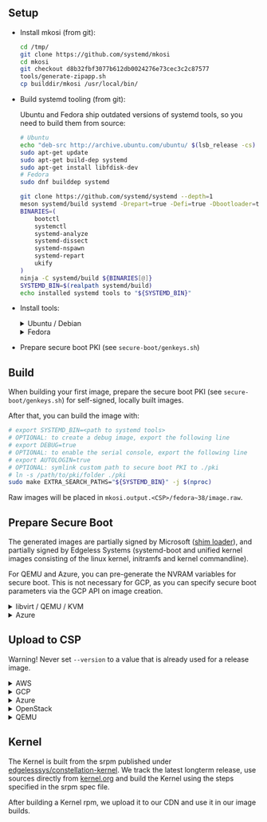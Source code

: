 ## Setup

- Install mkosi (from git):

    ```sh
    cd /tmp/
    git clone https://github.com/systemd/mkosi
    cd mkosi
    git checkout d8b32fbf3077b612db0024276e73cec3c2c87577
    tools/generate-zipapp.sh
    cp builddir/mkosi /usr/local/bin/
    ```

- Build systemd tooling (from git):

    Ubuntu and Fedora ship outdated versions of systemd tools, so you need to build them from source:

    ```sh
    # Ubuntu
    echo "deb-src http://archive.ubuntu.com/ubuntu/ $(lsb_release -cs) main restricted universe multiverse" | sudo tee -a /etc/apt/sources.list
    sudo apt-get update
    sudo apt-get build-dep systemd
    sudo apt-get install libfdisk-dev
    # Fedora
    sudo dnf builddep systemd

    git clone https://github.com/systemd/systemd --depth=1
    meson systemd/build systemd -Drepart=true -Defi=true -Dbootloader=true
    BINARIES=(
        bootctl
        systemctl
        systemd-analyze
        systemd-dissect
        systemd-nspawn
        systemd-repart
        ukify
    )
    ninja -C systemd/build ${BINARIES[@]}
    SYSTEMD_BIN=$(realpath systemd/build)
    echo installed systemd tools to "${SYSTEMD_BIN}"
    ```

- Install tools:

    <details>
    <summary>Ubuntu / Debian</summary>

    ```sh
    sudo apt-get update
    sudo apt-get install --assume-yes --no-install-recommends \
        bubblewrap \
        coreutils \
        curl \
        dnf \
        e2fsprogs \
        efitools \
        jq \
        mtools \
        ovmf \
        python3-pefile \
        python3-pyelftools \
        python3-setuptools \
        qemu-system-x86 \
        qemu-utils \
        rpm \
        sbsigntool \
        squashfs-tools \
        systemd-container \
        util-linux \
        virt-manager
    ```

    </details>

    <details>
    <summary>Fedora</summary>

    ```sh
    sudo dnf install -y \
        bubblewrap \
        edk2-ovmf \
        systemd-container \
        qemu \
        e2fsprogs \
        squashfs-tools \
        efitools \
        sbsigntools \
        coreutils \
        curl \
        jq \
        util-linux \
        virt-manager
    ```

    </details>

- Prepare secure boot PKI (see `secure-boot/genkeys.sh`)

## Build

When building your first image, prepare the secure boot PKI (see `secure-boot/genkeys.sh`) for self-signed, locally built images.

After that, you can build the image with:

```sh
# export SYSTEMD_BIN=<path to systemd tools>
# OPTIONAL: to create a debug image, export the following line
# export DEBUG=true
# OPTIONAL: to enable the serial console, export the following line
# export AUTOLOGIN=true
# OPTIONAL: symlink custom path to secure boot PKI to ./pki
# ln -s /path/to/pki/folder ./pki
sudo make EXTRA_SEARCH_PATHS="${SYSTEMD_BIN}" -j $(nproc)
```

Raw images will be placed in `mkosi.output.<CSP>/fedora~38/image.raw`.

## Prepare Secure Boot

The generated images are partially signed by Microsoft ([shim loader](https://github.com/rhboot/shim)), and partially signed by Edgeless Systems (systemd-boot and unified kernel images consisting of the linux kernel, initramfs and kernel commandline).

For QEMU and Azure, you can pre-generate the NVRAM variables for secure boot. This is not necessary for GCP, as you can specify secure boot parameters via the GCP API on image creation.

<details>
<summary><a id="qemu-secure-boot">libvirt / QEMU / KVM</a></summary>

```sh
secure-boot/generate_nvram_vars.sh mkosi.output.qemu/fedora~38/image.raw
```

</details>

<details>
<summary><a id="azure-secure-boot">Azure</a></summary>

These steps only have to performed once for a fresh set of secure boot certificates.
VMGS blobs for testing and release images already exist.

First, create a disk without embedded MOK EFI variables.

```sh
# set these variables
export AZURE_SECURITY_TYPE=ConfidentialVM # or TrustedLaunch
export AZURE_RESOURCE_GROUP_NAME= # e.g. "constellation-images"

export AZURE_REGION=northeurope
export AZURE_REPLICATION_REGIONS=
export AZURE_DISK_NAME=constellation-$(date +%s)
export AZURE_SNAPSHOT_NAME=${AZURE_DISK_NAME}
export AZURE_RAW_IMAGE_PATH=${PWD}/mkosi.output.azure/fedora~38/image.raw
export AZURE_IMAGE_PATH=${PWD}/mkosi.output.azure/fedora~38/image.vhd
export AZURE_VMGS_FILENAME=${AZURE_SECURITY_TYPE}.vmgs
export AZURE_JSON_OUTPUT=${PWD}/mkosi.output.azure/fedora~38/image-upload.json
export BLOBS_DIR=${PWD}/blobs
upload/pack.sh azure "${AZURE_RAW_IMAGE_PATH}" "${AZURE_IMAGE_PATH}"
upload/upload_azure.sh --disk-name "${AZURE_DISK_NAME}-setup-secure-boot" ""
secure-boot/azure/launch.sh -n "${AZURE_DISK_NAME}-setup-secure-boot" -d --secure-boot true --disk-name "${AZURE_DISK_NAME}-setup-secure-boot"
```

Ignore the running launch script and connect to the serial console once available.
The console shows the message "Verification failed: (0x1A) Security Violation". You can import the MOK certificate via the UEFI shell:

Press OK, then ENTER, then "Enroll key from disk".
Select the following key: `/EFI/loader/keys/auto/db.cer`.
Press Continue, then choose "Yes" to the question "Enroll the key(s)?".
Choose reboot.

Extract the VMGS from the running VM (this includes the MOK EFI variables) and delete the VM:

```sh
secure-boot/azure/extract_vmgs.sh --name "${AZURE_DISK_NAME}-setup-secure-boot"
secure-boot/azure/delete.sh --name "${AZURE_DISK_NAME}-setup-secure-boot"
```

</details>

## Upload to CSP

Warning! Never set `--version` to a value that is already used for a release image.

<details>
<summary>AWS</summary>

- Install `aws` cli (see [here](https://docs.aws.amazon.com/cli/latest/userguide/getting-started-install.html))
- Login to AWS (see [here](https://docs.aws.amazon.com/cli/latest/userguide/getting-started-quickstart.html))
- Choose secure boot PKI public keys (one of `pki_dev`, `pki_test`, `pki_prod`)
  - `pki_dev` can be used for local image builds
  - `pki_test` is used by the CI for non-release images
  - `pki_prod` is used for release images

```sh
# Warning! Never set `--version` to a value that is already used for a release image.
# Instead, use a `ref` that corresponds to your branch name.
bazel run //image/upload -- aws --verbose --raw-image mkosi.output.aws/fedora~38/image.raw --variant ""  --version ref/foo/stream/nightly/v2.7.0-pre-asdf
```

</details>

<details>
<summary>GCP</summary>

- Install `gcloud` and `gsutil` (see [here](https://cloud.google.com/sdk/docs/install))
- Login to GCP (see [here](https://cloud.google.com/sdk/docs/authorizing))
- Choose secure boot PKI public keys (one of `pki_dev`, `pki_test`, `pki_prod`)
  - `pki_dev` can be used for local image builds
  - `pki_test` is used by the CI for non-release images
  - `pki_prod` is used for release images

```sh
export GCP_RAW_IMAGE_PATH=${PWD}/mkosi.output.gcp/fedora~38/image.raw
export GCP_IMAGE_PATH=${PWD}/mkosi.output.gcp/fedora~38/image.tar.gz
upload/pack.sh gcp ${GCP_RAW_IMAGE_PATH} ${GCP_IMAGE_PATH}
# Warning! Never set `--version` to a value that is already used for a release image.
# Instead, use a `ref` that corresponds to your branch name.
bazel run //image/upload -- gcp --verbose --raw-image "${GCP_IMAGE_PATH}" --variant "sev-es"  --version ref/foo/stream/nightly/v2.7.0-pre-asdf
```

</details>

<details>
<summary>Azure</summary>

Note:

> For testing purposes, it is a lot simpler to disable Secure Boot for the uploaded image!
> Disabling Secure Boot allows you to skip the VMGS creation steps above.

- Install `az` and `azcopy` (see [here](https://docs.microsoft.com/en-us/cli/azure/install-azure-cli))
- Login to Azure (see [here](https://docs.microsoft.com/en-us/cli/azure/authenticate-azure-cli))
- Optional (if Secure Boot should be enabled) [Prepare virtual machine guest state (VMGS) with customized NVRAM or use existing VMGS blob](#azure-secure-boot)

```sh
export AZURE_RAW_IMAGE_PATH=${PWD}/mkosi.output.azure/fedora~38/image.raw
export AZURE_IMAGE_PATH=${PWD}/mkosi.output.azure/fedora~38/image.vhd
upload/pack.sh azure "${AZURE_RAW_IMAGE_PATH}" "${AZURE_IMAGE_PATH}"
# Warning! Never set `--version` to a value that is already used for a release image.
# Instead, use a `ref` that corresponds to your branch name.
bazel run //image/upload -- azure --verbose --raw-image "${AZURE_IMAGE_PATH}" --variant "cvm"  --version ref/foo/stream/nightly/v2.7.0-pre-asdf
```

</details>

<details>
<summary>OpenStack</summary>

Note:

> OpenStack is not one a global cloud provider, but rather a software that can be installed on-premises.
> This means we do not upload the image to a cloud provider, but to our CDN.

- Install `aws` cli (see [here](https://docs.aws.amazon.com/cli/latest/userguide/getting-started-install.html))
- Login to AWS (see [here](https://docs.aws.amazon.com/cli/latest/userguide/getting-started-quickstart.html))

```sh
# Warning! Never set `--version` to a value that is already used for a release image.
# Instead, use a `ref` that corresponds to your branch name.
bazel run //image/upload -- openstack --verbose --raw-image mkosi.output.openstack/fedora~38/image.raw --variant "sev"  --version ref/foo/stream/nightly/v2.7.0-pre-asdf
```

</details>

<details>
<summary>QEMU</summary>

- Install `aws` cli (see [here](https://docs.aws.amazon.com/cli/latest/userguide/getting-started-install.html))
- Login to AWS (see [here](https://docs.aws.amazon.com/cli/latest/userguide/getting-started-quickstart.html))

```sh
# Warning! Never set `--version` to a value that is already used for a release image.
# Instead, use a `ref` that corresponds to your branch name.
bazel run //image/upload -- qemu --verbose --raw-image mkosi.output.qemu/fedora~38/image.raw --variant "default"  --version ref/foo/stream/nightly/v2.7.0-pre-asdf
```

</details>

## Kernel

The Kernel is built from the srpm published under [edgelesssys/constellation-kernel](https://github.com/edgelesssys/constellation-kernel).
We track the latest longterm release, use sources directly from [kernel.org](https://www.kernel.org/) and build the Kernel using the steps specified in the
srpm spec file.

After building a Kernel rpm, we upload it to our CDN and use it in our image builds.
